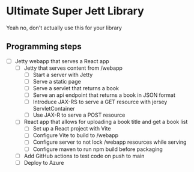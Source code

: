 # Ultimate Super Jett Library
Yeah no, don't actually use this for your library

## Programming steps
- [ ] Jetty webapp that serves a React app
  - [ ] Jetty that serves content from /webapp
    - [ ] Start a server with Jetty
    - [ ] Serve a static page
    - [ ] Serve a servlet that returns a book
    - [ ] Serve an api endpoint that returns a book in JSON format
    - [ ] Introduce JAX-RS to serve a GET resource with jersey ServletContainer
    - [ ] Use JAX-R to serve a POST resource
  - [ ] React app that allows for uploading a book title and get a book list
    - [ ] Set up a React project with Vite
    - [ ] Configure Vite to build to /webapp
    - [ ] Configure server to not lock /webapp resources while serving
    - [ ] Configure maven to run npm build before packaging
  - [ ] Add GitHub actions to test code on push to main
  - [ ] Deploy to Azure